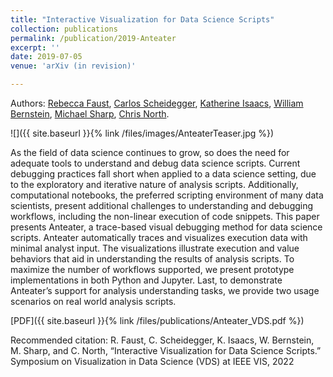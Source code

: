 ```yaml
---
title: "Interactive Visualization for Data Science Scripts"
collection: publications
permalink: /publication/2019-Anteater
excerpt: ''
date: 2019-07-05
venue: 'arXiv (in revision)'

---
```


Authors: [Rebecca Faust](/), [Carlos Scheidegger](https://cscheid.net/), [Katherine Isaacs](http://hdc.cs.arizona.edu/people/kisaacs/), [William Bernstein](https://www.nist.gov/people/william-z-bernstein), [Michael Sharp](https://www.nist.gov/people/michael-sharp), [Chris North](https://people.cs.vt.edu/north/).


![]({{ site.baseurl }}{% link /files/images/AnteaterTeaser.jpg %})

As the field of data science continues to grow, so does the need for adequate tools to understand and debug data science scripts. Current debugging practices fall short when applied to a data science setting, due to the exploratory and iterative nature of analysis scripts. Additionally, computational notebooks, the preferred scripting environment of many data scientists, present additional challenges to understanding and debugging workflows, including the non-linear execution of code snippets. This paper presents Anteater, a trace-based visual debugging method for data science scripts. Anteater automatically traces and visualizes execution data with minimal analyst input. The visualizations illustrate execution and value behaviors that aid in understanding the results of analysis scripts. To maximize the number of workflows supported, we present prototype implementations in both Python and Jupyter. Last, to demonstrate Anteater’s support for analysis understanding tasks, we provide two usage scenarios on real world analysis scripts.

[PDF]({{ site.baseurl }}{% link /files/publications/Anteater_VDS.pdf %})
<!-- [arXiv](https://arxiv.org/abs/1907.02872) -->

Recommended citation: R. Faust, C. Scheidegger, K. Isaacs, W. Bernstein, M. Sharp, and C. North, “Interactive Visualization for Data Science Scripts.” Symposium on Visualization in Data Science (VDS) at IEEE VIS, 2022

